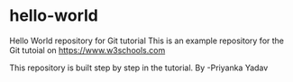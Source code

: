 # hello-world
Hello World repository for Git tutorial
This is an example repository for the Git tutoial on https://www.w3schools.com

This repository is built step by step in the tutorial. 
By -Priyanka Yadav
